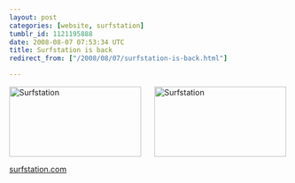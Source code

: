```yaml
---
layout: post
categories: [website, surfstation]
tumblr_id: 1121195888  
date: 2008-08-07 07:53:34 UTC
title: Surfstation is back
redirect_from: ["/2008/08/07/surfstation-is-back.html"]

---
```


<a href="http://surfstation.com/"><img src="/attachments/2008/08/surfstation.png" alt="Surfstation" width="238" height="127" class="alignnone size-medium wp-image-564" style="margin-right:24px;" /><img src="/attachments/2008/08/surfstation.png" alt="Surfstation" width="238" height="127" class="alignnone size-medium wp-image-564" /></a>

<a href="http://surfstation.com/">surfstation.com</a>
